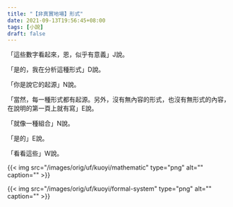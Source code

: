 ```yaml
---
title: "【非真實地場】形式"
date: 2021-09-13T19:56:45+08:00
tags: [小說]
draft: false
---
```


「這些數字看起來，恩，似乎有意義」J說。

「是的，我在分析這種形式」D說。

「你是說它的起源」N說。

「當然，每一種形式都有起源。另外，沒有無內容的形式，也沒有無形式的內容，在說明的第一頁上就有寫」E說。

「就像一種組合」N說。

「是的」E說。

「看看這些」W說。

{{< img src="/images/orig/uf/kuoyi/mathematic" type="png" alt="" caption="" >}}

{{< img src="/images/orig/uf/kuoyi/formal-system" type="png" alt="" caption="" >}}
